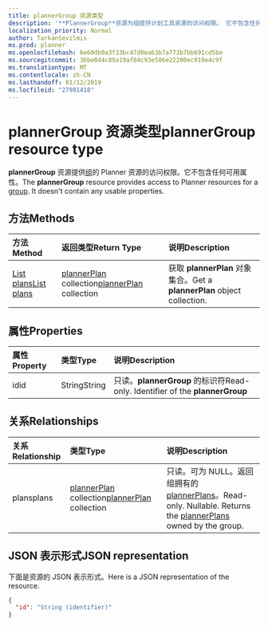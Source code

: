 ```yaml
---
title: plannerGroup 资源类型
description: '**PlannerGroup**资源为组提供计划工具资源的访问权限。 它不包含任何可用的属性。'
localization_priority: Normal
author: TarkanSevilmis
ms.prod: planner
ms.openlocfilehash: 6e60db0a3f33bc47d0ea63b7a773b7bb691cd5be
ms.sourcegitcommit: 36be044c89a19af84c93e586e22200ec919e4c9f
ms.translationtype: MT
ms.contentlocale: zh-CN
ms.lasthandoff: 01/12/2019
ms.locfileid: "27981418"
---
```

# <a name="plannergroup-resource-type"></a><span data-ttu-id="1efbc-104">plannerGroup 资源类型</span><span class="sxs-lookup"><span data-stu-id="1efbc-104">plannerGroup resource type</span></span>

<span data-ttu-id="1efbc-p102">**plannerGroup** 资源提供[组](group.md)的 Planner 资源的访问权限。它不包含任何可用属性。</span><span class="sxs-lookup"><span data-stu-id="1efbc-p102">The **plannerGroup** resource provides access to Planner resources for a [group](group.md). It doesn't contain any usable properties.</span></span>

## <a name="methods"></a><span data-ttu-id="1efbc-107">方法</span><span class="sxs-lookup"><span data-stu-id="1efbc-107">Methods</span></span>

| <span data-ttu-id="1efbc-108">方法</span><span class="sxs-lookup"><span data-stu-id="1efbc-108">Method</span></span>           | <span data-ttu-id="1efbc-109">返回类型</span><span class="sxs-lookup"><span data-stu-id="1efbc-109">Return Type</span></span>    |<span data-ttu-id="1efbc-110">说明</span><span class="sxs-lookup"><span data-stu-id="1efbc-110">Description</span></span>|
|:---------------|:--------|:----------|
|[<span data-ttu-id="1efbc-111">List plans</span><span class="sxs-lookup"><span data-stu-id="1efbc-111">List plans</span></span>](../api/plannergroup-list-plans.md) |<span data-ttu-id="1efbc-112">[plannerPlan](plannerplan.md) collection</span><span class="sxs-lookup"><span data-stu-id="1efbc-112">[plannerPlan](plannerplan.md) collection</span></span>| <span data-ttu-id="1efbc-113">获取 **plannerPlan** 对象集合。</span><span class="sxs-lookup"><span data-stu-id="1efbc-113">Get a **plannerPlan** object collection.</span></span>|

## <a name="properties"></a><span data-ttu-id="1efbc-114">属性</span><span class="sxs-lookup"><span data-stu-id="1efbc-114">Properties</span></span>
| <span data-ttu-id="1efbc-115">属性</span><span class="sxs-lookup"><span data-stu-id="1efbc-115">Property</span></span>     | <span data-ttu-id="1efbc-116">类型</span><span class="sxs-lookup"><span data-stu-id="1efbc-116">Type</span></span>   |<span data-ttu-id="1efbc-117">说明</span><span class="sxs-lookup"><span data-stu-id="1efbc-117">Description</span></span>|
|:---------------|:--------|:----------|
|<span data-ttu-id="1efbc-118">id</span><span class="sxs-lookup"><span data-stu-id="1efbc-118">id</span></span>|<span data-ttu-id="1efbc-119">String</span><span class="sxs-lookup"><span data-stu-id="1efbc-119">String</span></span>| <span data-ttu-id="1efbc-p103">只读。**plannerGroup** 的标识符</span><span class="sxs-lookup"><span data-stu-id="1efbc-p103">Read-only. Identifier of the **plannerGroup**</span></span>|

## <a name="relationships"></a><span data-ttu-id="1efbc-122">关系</span><span class="sxs-lookup"><span data-stu-id="1efbc-122">Relationships</span></span>
| <span data-ttu-id="1efbc-123">关系</span><span class="sxs-lookup"><span data-stu-id="1efbc-123">Relationship</span></span> | <span data-ttu-id="1efbc-124">类型</span><span class="sxs-lookup"><span data-stu-id="1efbc-124">Type</span></span>   |<span data-ttu-id="1efbc-125">说明</span><span class="sxs-lookup"><span data-stu-id="1efbc-125">Description</span></span>|
|:---------------|:--------|:----------|
|<span data-ttu-id="1efbc-126">plans</span><span class="sxs-lookup"><span data-stu-id="1efbc-126">plans</span></span>|<span data-ttu-id="1efbc-127">[plannerPlan](plannerplan.md) collection</span><span class="sxs-lookup"><span data-stu-id="1efbc-127">[plannerPlan](plannerplan.md) collection</span></span>| <span data-ttu-id="1efbc-p104">只读。可为 NULL。返回组拥有的 [plannerPlans](plannerplan.md)。</span><span class="sxs-lookup"><span data-stu-id="1efbc-p104">Read-only. Nullable. Returns the [plannerPlans](plannerplan.md) owned by the group.</span></span>|

## <a name="json-representation"></a><span data-ttu-id="1efbc-131">JSON 表示形式</span><span class="sxs-lookup"><span data-stu-id="1efbc-131">JSON representation</span></span>
<span data-ttu-id="1efbc-132">下面是资源的 JSON 表示形式。</span><span class="sxs-lookup"><span data-stu-id="1efbc-132">Here is a JSON representation of the resource.</span></span>

<!-- {
  "blockType": "resource",
  "baseType": "microsoft.graph.entity",
  "optionalProperties": [

  ],
  "@odata.type": "microsoft.graph.plannerGroup"
}-->

```json
{
  "id": "String (identifier)"
}

```

<!-- uuid: 8fcb5dbc-d5aa-4681-8e31-b001d5168d79
2015-10-25 14:57:30 UTC -->
<!-- {
  "type": "#page.annotation",
  "description": "plannerGroup resource",
  "keywords": "",
  "section": "documentation",
  "tocPath": ""
}-->
